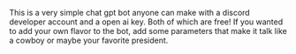 This is a very simple chat gpt bot anyone can make with a discord developer account and a open ai key. Both of which are free! If you wanted to add your own flavor to the bot, add some parameters that make it talk like a cowboy or maybe your favorite president.
